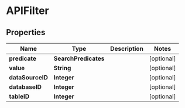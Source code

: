 

# APIFilter



## Properties

| Name | Type | Description | Notes |
|------------ | ------------- | ------------- | -------------|
|**predicate** | **SearchPredicates** |  |  [optional] |
|**value** | **String** |  |  [optional] |
|**dataSourceID** | **Integer** |  |  [optional] |
|**databaseID** | **Integer** |  |  [optional] |
|**tableID** | **Integer** |  |  [optional] |



